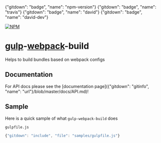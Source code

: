 {"gitdown": "badge", "name": "npm-version"} {"gitdown": "badge", "name": "travis"} {"gitdown": "badge", "name": "david"} {"gitdown": "badge", "name": "david-dev"}

[![NPM](https://nodei.co/npm/gulp-webpack-build.png?downloads=true&stars=true)](https://nodei.co/npm/gulp-webpack-build/)

[gulp](https://github.com/gulpjs/gulp)-[webpack](https://github.com/webpack/webpack)-build
==========================================================================================

Helps to build bundles based on webpack configs

## Documentation

For API docs please see the [documentation page]({"gitdown": "gitinfo", "name": "url"}/blob/master/docs/API.md)!

## Sample

Here is a quick sample of what `gulp-webpack-build` does

`gulpfile.js`

``` javascript
{"gitdown": "include", "file": "samples/gulpfile.js"}
```